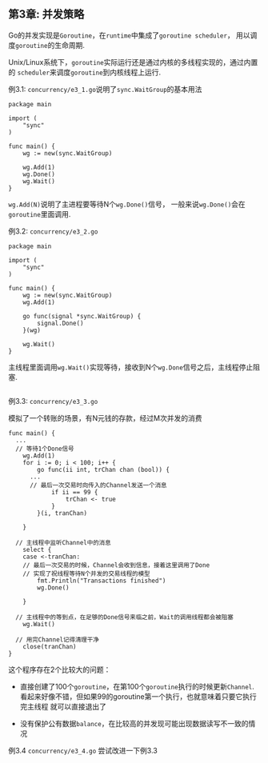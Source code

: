 第3章: 并发策略
-------------------

Go的并发实现是`Goroutine`，在`runtime`中集成了`goroutine scheduler`，
用以调度`goroutine`的生命周期.

Unix/Linux系统下，`goroutine`实际运行还是通过内核的多线程实现的，通过内置的
`scheduler`来调度`goroutine`到内核线程上运行.

例3.1: `concurrency/e3_1.go`说明了`sync.WaitGroup`的基本用法

```
package main

import (
	"sync"
)

func main() {
	wg := new(sync.WaitGroup)

	wg.Add(1)
	wg.Done()
	wg.Wait()
}
```

`wg.Add(N)`说明了主进程要等待N个`wg.Done()`信号，
一般来说`wg.Done()`会在`goroutine`里面调用.

例3.2: `concurrency/e3_2.go`

```
package main

import (
	"sync"
)

func main() {
	wg := new(sync.WaitGroup)
	wg.Add(1)

	go func(signal *sync.WaitGroup) {
		signal.Done()
	}(wg)

	wg.Wait()
}
```

主线程里面调用`wg.Wait()`实现等待，接收到N个`wg.Done`信号之后，主线程停止阻塞.

```
```

例3.3: `concurrency/e3_3.go`

模拟了一个转账的场景，有N元钱的存款，经过M次并发的消费

```
func main() {
  ...
  // 等待1个Done信号
	wg.Add(1)
	for i := 0; i < 100; i++ {
		go func(ii int, trChan chan (bool)) {
      ...
      // 最后一次交易时向传入的Channel发送一个消息
			if ii == 99 {
				trChan <- true
			}
		}(i, tranChan)

	}

  // 主线程中监听Channel中的消息
	select {
	case <-tranChan:
    // 最后一次交易的时候，Channel会收到信息，接着这里调用了Done
    // 实现了祝线程等待N个并发的交易线程的模型
		fmt.Println("Transactions finished")
		wg.Done()

	}

  // 主线程中的等到点，在足够的Done信号来临之前，Wait的调用线程都会被阻塞
	wg.Wait()

  // 用完Channel记得清理干净
	close(tranChan)
}
```

这个程序存在2个比较大的问题：

* 直接创建了100个`goroutine`，在第100个`goroutine`执行的时候更新`Channel`.
  看起来好像不错，但如果99的goroutine第一个执行，也就意味着只要它执行完主线程
  就可以直接退出了

* 没有保护公有数据`balance`，在比较高的并发现可能出现数据读写不一致的情况

例3.4 `concurrency/e3_4.go` 尝试改进一下例3.3

```

```
